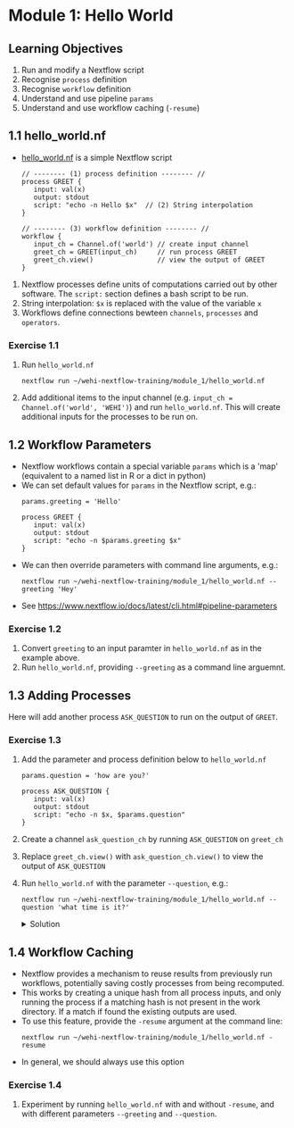 # Module 1: Hello World

## Learning Objectives
1. Run and modify a Nextflow script
1. Recognise `process` definition
1. Recognise `workflow` definition
1. Understand and use pipeline `params`
1. Understand and use workflow caching (`-resume`)

## 1.1 hello_world.nf

* [hello_world.nf](hello_world.nf) is a simple Nextflow script
   ```nextflow
   // -------- (1) process definition -------- //
   process GREET {
      input: val(x) 
      output: stdout
      script: "echo -n Hello $x"  // (2) String interpolation
   }

   // -------- (3) workflow definition -------- //
   workflow {
      input_ch = Channel.of('world') // create input channel
      greet_ch = GREET(input_ch)     // run process GREET
      greet_ch.view()                // view the output of GREET
   }
   ```
1. Nextflow processes define units of computations carried out by other software. The `script:` section defines a bash script to be run.  
2. String interpolation: `$x` is replaced with the value of the variable `x`
3. Workflows define connections bewteen `channels`, `processes` and `operators`.

### **Exercise 1.1**
1. Run `hello_world.nf`
   ```
   nextflow run ~/wehi-nextflow-training/module_1/hello_world.nf
   ```
2. Add additional items to the input channel (e.g. `input_ch = Channel.of('world', 'WEHI')`) and run `hello_world.nf`. This will create additional inputs for the processes to be run on.

## 1.2 Workflow Parameters
* Nextflow workflows contain a special variable `params` which is a 'map' (equivalent to a named list in R or a dict in python)
* We can set default values for `params` in the Nextflow script, e.g.:
   ```nextflow
   params.greeting = 'Hello'

   process GREET {
      input: val(x)
      output: stdout
      script: "echo -n $params.greeting $x"
   }
   ```
* We can then override parameters with command line arguments, e.g.:
   ```
   nextflow run ~/wehi-nextflow-training/module_1/hello_world.nf --greeting 'Hey'
   ```
* See https://www.nextflow.io/docs/latest/cli.html#pipeline-parameters
### **Exercise 1.2**
1. Convert `greeting` to an input paramter in `hello_world.nf` as in the example above. 
2.  Run `hello_world.nf`, providing `--greeting` as a command line arguemnt.

## 1.3 Adding Processes
Here will add another process `ASK_QUESTION` to run on the output of `GREET`. 
### **Exercise 1.3**
1. Add the parameter and process definition below to `hello_world.nf`
   ```nextflow
   params.question = 'how are you?'

   process ASK_QUESTION {
      input: val(x)
      output: stdout
      script: "echo -n $x, $params.question"
   }
   ```
1. Create a channel `ask_question_ch` by running `ASK_QUESTION` on `greet_ch`
1. Replace `greet_ch.view()` with `ask_question_ch.view()` to view the output of `ASK_QUESTION`
1. Run `hello_world.nf` with the parameter `--question`, e.g.:
   ```
   nextflow run ~/wehi-nextflow-training/module_1/hello_world.nf --question 'what time is it?'
   ```

   <details>
   <summary>Solution</summary>

   ```nextflow
   params.greeting = 'Hello'
   params.question = 'how are you?'

   process GREET {
      input: val(x)
      output: stdout
      script: "echo -n $params.greeting $x"
   }

   process ASK_QUESTION {
      input: val(x)
      output: stdout
      script: "echo -n $x, $params.question"
   }

   workflow {
      input_ch = Channel.of('world', 'WEHI')
      greet_ch = GREET(input_ch)
      ask_question_ch = ASK_QUESTION(greet_ch)
      ask_question_ch.view()
   }
   ```
   </details>

## 1.4 Workflow Caching
* Nextflow provides a mechanism to reuse results from previously run workflows, potentially saving costly processes from being recomputed.
* This works by creating a unique hash from all process inputs, and only running the process if a matching hash is not present in the work directory. If a match if found the existing outputs are used.
* To use this feature, provide the `-resume` argument at the command line:
   ```
   nextflow run ~/wehi-nextflow-training/module_1/hello_world.nf -resume
   ```
* In general, we should always use this option

### **Exercise 1.4**
1. Experiment by running `hello_world.nf` with and without `-resume`, and with different parameters `--greeting` and `--question`.
